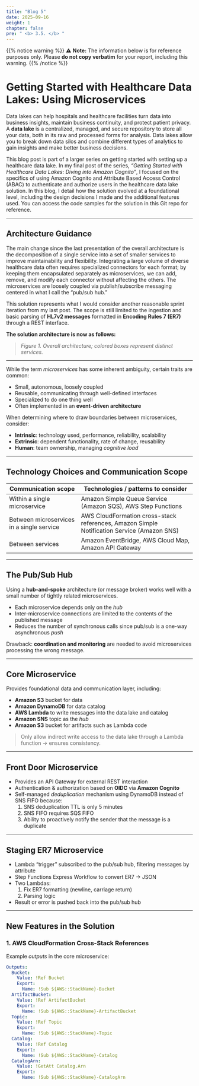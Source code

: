 ```yaml
---
title: "Blog 5"
date: 2025-09-16
weight: 1
chapter: false
pre: " <b> 3.5. </b> "
---
```

{{% notice warning %}}
⚠️ **Note:** The information below is for reference purposes only. Please **do not copy verbatim** for your report, including this warning.
{{% /notice %}}

# Getting Started with Healthcare Data Lakes: Using Microservices

Data lakes can help hospitals and healthcare facilities turn data into business insights, maintain business continuity, and protect patient privacy. A **data lake** is a centralized, managed, and secure repository to store all your data, both in its raw and processed forms for analysis. Data lakes allow you to break down data silos and combine different types of analytics to gain insights and make better business decisions.

This blog post is part of a larger series on getting started with setting up a healthcare data lake. In my final post of the series, *“Getting Started with Healthcare Data Lakes: Diving into Amazon Cognito”*, I focused on the specifics of using Amazon Cognito and Attribute Based Access Control (ABAC) to authenticate and authorize users in the healthcare data lake solution. In this blog, I detail how the solution evolved at a foundational level, including the design decisions I made and the additional features used. You can access the code samples for the solution in this Git repo for reference.

---

## Architecture Guidance

The main change since the last presentation of the overall architecture is the decomposition of a single service into a set of smaller services to improve maintainability and flexibility. Integrating a large volume of diverse healthcare data often requires specialized connectors for each format; by keeping them encapsulated separately as microservices, we can add, remove, and modify each connector without affecting the others. The microservices are loosely coupled via publish/subscribe messaging centered in what I call the “pub/sub hub.”

This solution represents what I would consider another reasonable sprint iteration from my last post. The scope is still limited to the ingestion and basic parsing of **HL7v2 messages** formatted in **Encoding Rules 7 (ER7)** through a REST interface.

**The solution architecture is now as follows:**

> *Figure 1. Overall architecture; colored boxes represent distinct services.*

---

While the term *microservices* has some inherent ambiguity, certain traits are common:  
- Small, autonomous, loosely coupled  
- Reusable, communicating through well-defined interfaces  
- Specialized to do one thing well  
- Often implemented in an **event-driven architecture**

When determining where to draw boundaries between microservices, consider:  
- **Intrinsic**: technology used, performance, reliability, scalability  
- **Extrinsic**: dependent functionality, rate of change, reusability  
- **Human**: team ownership, managing *cognitive load*

---

## Technology Choices and Communication Scope

| Communication scope                       | Technologies / patterns to consider                                                        |
| ----------------------------------------- | ------------------------------------------------------------------------------------------ |
| Within a single microservice              | Amazon Simple Queue Service (Amazon SQS), AWS Step Functions                               |
| Between microservices in a single service | AWS CloudFormation cross-stack references, Amazon Simple Notification Service (Amazon SNS) |
| Between services                          | Amazon EventBridge, AWS Cloud Map, Amazon API Gateway                                      |

---

## The Pub/Sub Hub

Using a **hub-and-spoke** architecture (or message broker) works well with a small number of tightly related microservices.  
- Each microservice depends only on the *hub*  
- Inter-microservice connections are limited to the contents of the published message  
- Reduces the number of synchronous calls since pub/sub is a one-way asynchronous *push*

Drawback: **coordination and monitoring** are needed to avoid microservices processing the wrong message.

---

## Core Microservice

Provides foundational data and communication layer, including:  
- **Amazon S3** bucket for data  
- **Amazon DynamoDB** for data catalog  
- **AWS Lambda** to write messages into the data lake and catalog  
- **Amazon SNS** topic as the *hub*  
- **Amazon S3** bucket for artifacts such as Lambda code

> Only allow indirect write access to the data lake through a Lambda function → ensures consistency.

---

## Front Door Microservice

- Provides an API Gateway for external REST interaction  
- Authentication & authorization based on **OIDC** via **Amazon Cognito**  
- Self-managed *deduplication* mechanism using DynamoDB instead of SNS FIFO because:  
  1. SNS deduplication TTL is only 5 minutes  
  2. SNS FIFO requires SQS FIFO  
  3. Ability to proactively notify the sender that the message is a duplicate  

---

## Staging ER7 Microservice

- Lambda “trigger” subscribed to the pub/sub hub, filtering messages by attribute  
- Step Functions Express Workflow to convert ER7 → JSON  
- Two Lambdas:  
  1. Fix ER7 formatting (newline, carriage return)  
  2. Parsing logic  
- Result or error is pushed back into the pub/sub hub  

---

## New Features in the Solution

### 1. AWS CloudFormation Cross-Stack References
Example *outputs* in the core microservice:
```yaml
Outputs:
  Bucket:
    Value: !Ref Bucket
    Export:
      Name: !Sub ${AWS::StackName}-Bucket
  ArtifactBucket:
    Value: !Ref ArtifactBucket
    Export:
      Name: !Sub ${AWS::StackName}-ArtifactBucket
  Topic:
    Value: !Ref Topic
    Export:
      Name: !Sub ${AWS::StackName}-Topic
  Catalog:
    Value: !Ref Catalog
    Export:
      Name: !Sub ${AWS::StackName}-Catalog
  CatalogArn:
    Value: !GetAtt Catalog.Arn
    Export:
      Name: !Sub ${AWS::StackName}-CatalogArn
